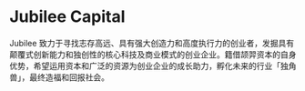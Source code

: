 # Jubilee Capital

Jubilee 致力于寻找志存高远、具有强大创造力和高度执行力的创业者，发掘具有颠覆式创新能力和独创性的核心科技及商业模式的创业企业。籍借颉羿资本的自身优势，希望运用资本和广泛的资源为创业企业的成长助力，孵化未来的行业「独角兽」，最终造福和回报社会。

